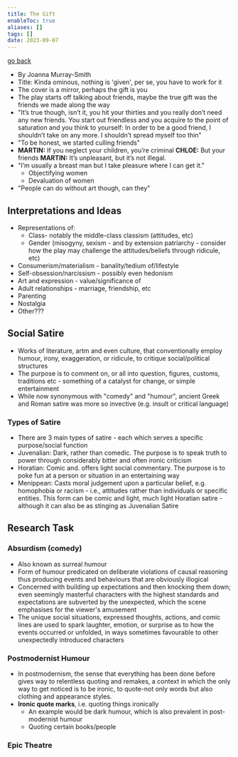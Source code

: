 ```yaml
---
title: The Gift
enableToc: true
aliases: []
tags: []
date: 2023-09-07
---
```

[go back](archive/11Subjects/11Literature.md)

- By Joanna Murray-Smith
- Title: Kinda ominous, nothing is 'given', per se, you have to work for it
- The cover is a mirror, perhaps the gift is you
- The play starts off talking about friends, maybe the true gift was the friends we made along the way
- "It’s true though, isn’t it, you hit your thirties and you really don’t need any new friends. You start out friendless and you acquire to the point of saturation and you think to yourself: In order to be a good friend, I shouldn’t take on any more. I shouldn’t spread myself too thin"
- "To be honest, we started culling friends"
- **MARTIN:** If you neglect your children, you’re criminal
  **CHLOE:** But your friends
  **MARTIN:** It’s unpleasant, but it’s not illegal.
- "I’m usually a breast man but I take pleasure where I can get it."
	- Objectifying women
	- Devaluation of women
- "People can do without art though, can they"

## Interpretations and Ideas
- Representations of:
	- Class- notably the middle-class classism (attitudes, etc)
	- Gender (misogyny, sexism - and by extension patriarchy - consider how the play may challenge the attitudes/beliefs through ridicule, etc)
- Consumerism/materialism - banality/tedium of/lifestyle
- Self-obsession/narcissism - possibly even hedonism
- Art and expression - value/significance of
- Adult relationships - marriage, friendship, etc
- Parenting
- Nostalgia
- Other???

## Social Satire
- Works of literature, artm and even culture, that conventionally employ humour, irony, exaggeration, or ridicule, to critique social/political structures
- The purpose is to comment on, or all into question, figures, customs, traditions etc - something of a catalyst for change, or simple entertainment
- While now synonymous with "comedy" and "humour", ancient Greek and Roman satire was more so invective (e.g. insult or critical language)

### Types of Satire
- There are 3 main types of satire - each which serves a specific purpose/social function
- Juvenalian: Dark, rather than comedic. The purpose is to speak truth to power through considerably bitter and often ironic criticism
- Horatian: Comic and. offers light social commentary. The purpose is to poke fun at a person or situation in an entertaining way
- Menippean: Casts moral judgement upon a particular belief, e.g. homophobia or racism - i.e., attitudes rather than individuals or specific entities. This form can be comic and light, much light Horatian satire - although it can also be as stinging as Juvenalian Satire

## Research Task

### Absurdism (comedy)
- Also known as surreal humour
- Form of humour predicated on deliberate violations of causal reasoning thus producing events and behaviours that are obviously illogical
- Concerned with building up expectations and then knocking them down; even seemingly masterful characters with the highest standards and expectations are subverted by the unexpected, which the scene emphasises for the viewer's amusement
- The unique social situations, expressed thoughts, actions, and comic lines are used to spark laughter, emotion, or surprise as to how the events occurred or unfolded, in ways sometimes favourable to other unexpectedly introduced characters

### Postmodernist Humour
- In postmodernism, the sense that everything has been done before gives way to relentless quoting and remakes, a context in which the only way to get noticed is to be ironic, to quote-not only words but also clothing and appearance styles.
- **Ironic quote marks**, i.e. quoting things ironically
	- An example would be dark humour, which is also prevalent in post-modernist humour
	- Quoting certain books/people

### Epic Theatre